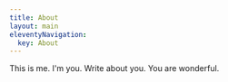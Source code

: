 ```yaml
---
title: About
layout: main
eleventyNavigation:
  key: About  
---
```


This is me. I'm you. Write about you. You are wonderful.